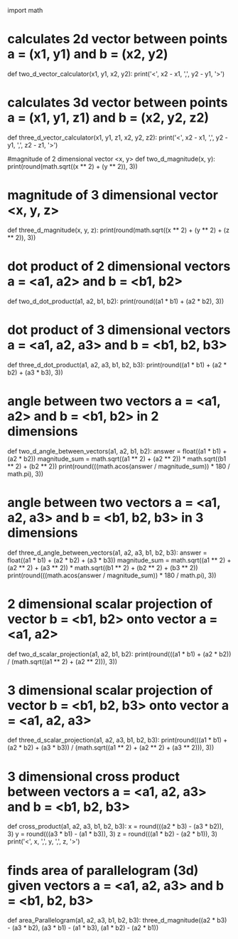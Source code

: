 import math

# calculates 2d vector between points a = (x1, y1) and b = (x2, y2)
def two_d_vector_calculator(x1, y1, x2, y2):
    print('<', x2 - x1, ',', y2 - y1, '>')

# calculates 3d vector between points a = (x1, y1, z1) and b = (x2, y2, z2)
def three_d_vector_calculator(x1, y1, z1, x2, y2, z2):
    print('<', x2 - x1, ',', y2 - y1, ',', z2 - z1, '>')

#magnitude of 2 dimensional vector <x, y>
def two_d_magnitude(x, y):
    print(round(math.sqrt((x ** 2) + (y ** 2)), 3))

# magnitude of 3 dimensional vector <x, y, z>
def three_d_magnitude(x, y, z):
    print(round(math.sqrt((x ** 2) + (y ** 2) + (z ** 2)), 3))

# dot product of 2 dimensional vectors a = <a1, a2> and b = <b1, b2>
def two_d_dot_product(a1, a2, b1, b2):
    print(round((a1 * b1) + (a2 * b2), 3))

# dot product of 3 dimensional vectors a = <a1, a2, a3> and b = <b1, b2, b3>
def three_d_dot_product(a1, a2, a3, b1, b2, b3):
    print(round((a1 * b1) + (a2 * b2) + (a3 * b3), 3))

# angle between two vectors a = <a1, a2> and b = <b1, b2> in 2 dimensions
def two_d_angle_between_vectors(a1, a2, b1, b2):
    answer = float((a1 * b1) + (a2 * b2))
    magnitude_sum = math.sqrt((a1 ** 2) + (a2 ** 2)) * math.sqrt((b1 ** 2) + (b2 ** 2))
    print(round(((math.acos(answer / magnitude_sum)) * 180 / math.pi), 3))

# angle between two vectors a = <a1, a2, a3> and b = <b1, b2, b3> in 3 dimensions
def three_d_angle_between_vectors(a1, a2, a3, b1, b2, b3):
    answer = float((a1 * b1) + (a2 * b2) + (a3 * b3))
    magnitude_sum = math.sqrt((a1 ** 2) + (a2 ** 2) + (a3 ** 2)) * math.sqrt((b1 ** 2) + (b2 ** 2) + (b3 ** 2))
    print(round(((math.acos(answer / magnitude_sum)) * 180 / math.pi), 3))

# 2 dimensional scalar projection of vector b = <b1, b2> onto vector a = <a1, a2>
def two_d_scalar_projection(a1, a2, b1, b2):
    print(round(((a1 * b1) + (a2 * b2)) / (math.sqrt((a1 ** 2) + (a2 ** 2))), 3))

# 3 dimensional scalar projection of vector b = <b1, b2, b3> onto vector a = <a1, a2, a3>
def three_d_scalar_projection(a1, a2, a3, b1, b2, b3):
    print(round(((a1 * b1) + (a2 * b2) + (a3 * b3)) / (math.sqrt((a1 ** 2) + (a2 ** 2) + (a3 ** 2))), 3))

# 3 dimensional cross product between vectors a = <a1, a2, a3> and b = <b1, b2, b3>
def cross_product(a1, a2, a3, b1, b2, b3):
    x = round(((a2 * b3) - (a3 * b2)), 3)
    y = round(((a3 * b1) - (a1 * b3)), 3)
    z = round(((a1 * b2) - (a2 * b1)), 3)
    print('<', x, ',', y, ',', z, '>')

# finds area of parallelogram (3d) given vectors a = <a1, a2, a3> and b = <b1, b2, b3>
def area_Parallelogram(a1, a2, a3, b1, b2, b3):
    three_d_magnitude((a2 * b3) - (a3 * b2), (a3 * b1) - (a1 * b3), (a1 * b2) - (a2 * b1))
